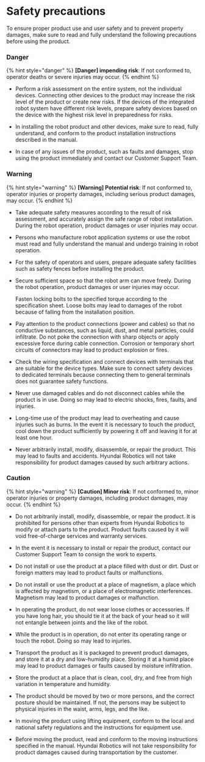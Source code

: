 # Safety precautions

To ensure proper product use and user safety and to prevent property damages, make sure to read and fully understand the following precautions before using the product.

### Danger

{% hint style="danger" %}
**\[Danger\] impending risk**: If not conformed to, operator deaths or severe injuries may occur.
{% endhint %}

* Perform a risk assessment on the entire system, not the individual devices. Connecting other devices to the product may increase the risk level of the product or create new risks. If the devices of the integrated robot system have different risk levels, prepare safety devices based on the device with the highest risk level in preparedness for risks.

* In installing the robot product and other devices, make sure to read, fully understand, and conform to the product installation instructions described in the manual.

* In case of any issues of the product, such as faults and damages, stop using the product immediately and contact our Customer Support Team.

### Warning

{% hint style="warning" %}
**\[Warning\] Potential risk**: If not conformed to, operator injuries or property damages, including serious product damages, may occur.
{% endhint %}

* Take adequate safety measures according to the result of risk assessment, and accurately assign the safe range of robot installation. During the robot operation, product damages or user injuries may occur.

* Persons who manufacture robot application systems or use the robot must read and fully understand the manual and undergo training in robot operation.

* For the safety of operators and users, prepare adequate safety facilities such as safety fences before installing the product.

* Secure sufficient space so that the robot arm can move freely. During the robot operation, product damages or user injuries may occur.

  Fasten locking bolts to the specified torque according to the specification sheet. Loose bolts may lead to damages of the robot because of falling from the installation position.

* Pay attention to the product connections \(power and cables\) so that no conductive substances, such as liquid, dust, and metal particles, could infiltrate. Do not poke the connection with sharp objects or apply excessive force during cable connection. Corrosion or temporary short circuits of connectors may lead to product explosion or fires.

* Check the wiring specification and connect devices with terminals that are suitable for the device types. Make sure to connect safety devices to dedicated terminals because connecting them to general terminals does not guarantee safety functions.

* Never use damaged cables and do not disconnect cables while the product is in use. Doing so may lead to electric shocks, fires, faults, and injuries.

* Long-time use of the product may lead to overheating and cause injuries such as burns. In the event it is necessary to touch the product, cool down the product sufficiently by powering it off and leaving it for at least one hour.

* Never arbitrarily install, modify, disassemble, or repair the product. This may lead to faults and accidents. Hyundai Robotics will not take responsibility for product damages caused by such arbitrary actions.

### Caution

{% hint style="warning" %}
**\[Caution\] Minor risk**: If not conformed to, minor operator injuries or property damages, including product damages, may occur.
{% endhint %}

* Do not arbitrarily install, modify, disassemble, or repair the product. It is prohibited for persons other than experts from Hyundai Robotics to modify or attach parts to the product. Product faults caused by it will void free-of-charge services and warranty services.

* In the event it is necessary to install or repair the product, contact our Customer Support Team to consign the work to experts.

* Do not install or use the product at a place filled with dust or dirt. Dust or foreign matters may lead to product faults or malfunctions.

* Do not install or use the product at a place of magnetism, a place which is affected by magnetism, or a place of electromagnetic interferences. Magnetism may lead to product damages or malfunction.

* In operating the product, do not wear loose clothes or accessories. If you have long hair, you should tie it at the back of your head so it will not entangle between joints and the like of the robot.

* While the product is in operation, do not enter its operating range or touch the robot. Doing so may lead to injuries.

* Transport the product as it is packaged to prevent product damages, and store it at a dry and low-humidity place. Storing it at a humid place may lead to product damages or faults caused by moisture infiltration.

* Store the product at a place that is clean, cool, dry, and free from high variation in temperature and humidity.

* The product should be moved by two or more persons, and the correct posture should be maintained. If not, the persons may be subject to physical injuries in the waist, arms, legs, and the like.

* In moving the product using lifting equipment, conform to the local and national safety regulations and the instructions for equipment use.

* Before moving the product, read and conform to the moving instructions specified in the manual. Hyundai Robotics will not take responsibility for product damages caused during transportation by the customer.




